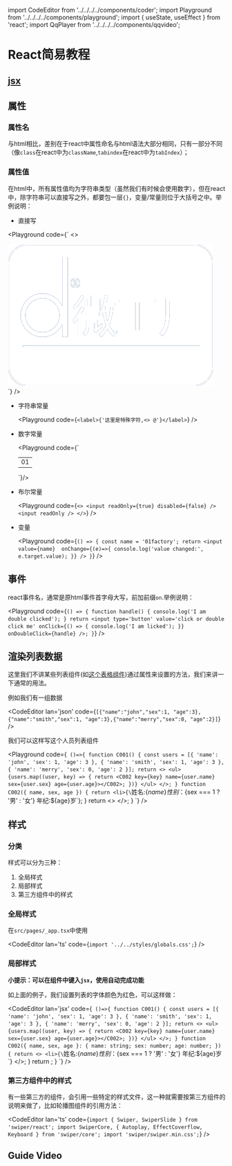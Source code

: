 import CodeEditor from '../../../../components/coder';
import Playground from '../../../../components/playground';
import { useState, useEffect } from 'react';
import QqPlayer from '../../../../components/qqvideo';

# React简易教程

## [jsx](https://reactjs.org/docs/introducing-jsx.html)

## 属性

### 属性名

与html相比，差别在于react中属性命名与html语法大部分相同，只有一部分不同（像`class`在react中为`className`,`tabindex`在react中为`tabIndex`）；

### 属性值

在html中，所有属性值均为字符串类型（虽然我们有时候会使用数字），但在react中，除字符串可以直接写之外，都要包一层`{}`，变量/常量则位于大括号之中。举例说明：

- 直接写

<Playground code={`
<>
<div className='s002'>
<img src="/images/logo.png"/>
</div>
<style>{\`
.s002 {
background-color: blue;
}
\`}</style>
</>
`} />

- 字符串常量

	<Playground code={`
	<label>{'这里是特殊字符,<> @'}</label>
	`} />

- 数字常量

	<Playground code={`
	<table>
		<tbody>
			<tr>
				<td rowSpan={2}>01</td>
			</tr>
		</tbody>
	</table>
	`}/>

- 布尔常量

	<Playground code={`
	<>
		<input readOnly={true} disabled={false} />
		<input readOnly />
	</>
	`} />

- 变量

	<Playground code={`
	() => {
		const name = '01factory';
		return <input value={name} 	onChange={(e)=>{
		console.log('value changed:', e.target.value);
	}} />
	}
	`} />

## 事件

react事件名，通常是原html事件首字母大写，前加前缀`on`.举例说明：

<Playground code={`
() => {
	function handle() {
		console.log('I am double clicked');
	}
	return <input
	type='button'
	value='click or double click me'
	onClick={() => {
		console.log('I am licked');
	}}
	onDoubleClick={handle} />;
}
`} />

## 渲染列表数据

这里我们不讲某些列表组件(如[这个表格组件](https://react.geist-ui.dev/en-us/components/table))通过属性来设置的方法，我们来讲一下通常的用法。

例如我们有一组数据

<CodeEditor lan='json' code={`
[{"name":"john","sex":1, "age":3},{"name":"smith","sex":1, "age":3},{"name":"merry","sex":0, "age":2}]
`} />

我们可以这样写这个人员列表组件

<Playground code={`
()=>{
function C001() {
	const users = [{ 'name': 'john', 'sex': 1, 'age': 3 }, { 'name': 'smith', 'sex': 1, 'age': 3 }, { 'name': 'merry', 'sex': 0, 'age': 2 }];
	return <>
		<ul>
			{users.map((user, key) => {
				return <C002 key={key} name={user.name} sex={user.sex} age={user.age}></C002>;
			})}
		</ul>
	</>;
}
function C002({ name, sex, age }) {
	return <li>{\`姓名:$\{name\} 性别：$\{sex === 1 ? '男' : '女'\}  年纪:$\{age}岁\`\}</li>;
}
return <>
<C001 />
</>;
}
`} />

## 样式

### 分类

样式可以分为三种：

1. 全局样式
1. 局部样式
1. 第三方组件中的样式

### 全局样式

在`src/pages/_app.tsx`中使用

<CodeEditor lan='ts' code={`
import '../../styles/globals.css';
`} />

### 局部样式

**小提示：可以在组件中键入`jsx`，使用自动完成功能**

如上面的例子，我们设置列表的字体颜色为红色，可以这样做：

<CodeEditor lan='jsx' code={`
()=>{
function C001() {
	const users = [{ 'name': 'john', 'sex': 1, 'age': 3 }, { 'name': 'smith', 'sex': 1, 'age': 3 }, { 'name': 'merry', 'sex': 0, 'age': 2 }];
	return <>
		<ul>
			{users.map((user, key) => {
				return <C002 key={key} name={user.name} sex={user.sex} age={user.age}></C002>;
			})}
		</ul>
	</>;
}
function C002({ name, sex, age }: { name: string; sex: number; age: number; }) {
	return <>
		<li>{\`姓名:$\{name\} 性别：$\{sex === 1 ? '男' : '女'\}  年纪:$\{age\}岁\`}</li>
		<style jsx>{\`
li{
color:red;
}
\`}</style>
	</>;
}
return <C001 />;
}
`} />

### 第三方组件中的样式

有一些第三方的组件，会引用一些特定的样式文件，这一种就需要按第三方组件的说明来做了，比如轮播图组件的引用方法：

<CodeEditor lan='ts' code={`
import { Swiper, SwiperSlide } from 'swiper/react';
import SwiperCore, { Autoplay, EffectCoverflow, Keyboard } from 'swiper/core';
import 'swiper/swiper.min.css';
`} />

## Guide Video

<QqPlayer vid='l3237jj88fo'/>
